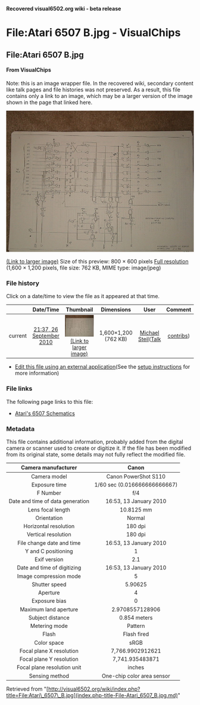 **Recovered visual6502.org wiki - beta release**

# File:Atari 6507 B.jpg - VisualChips

## File:Atari 6507 B.jpg

#### From VisualChips


Note: this is an image wrapper file. In the recovered wiki,
secondary content like talk pages and file histories was
not preserved. As a result, this file contains only a link
to an image, which may be a larger version of the image shown
in the page that linked here.

![File:Atari 6507 B.jpg](images/thumb/8/87/Atari_6507_B.jpg/800px-Atari_6507_B.jpg)

[(Link to larger image)](images/8/87/Atari_6507_B.jpg)
Size of this preview: 800 × 600 pixels
[Full resolution](images/8/87/Atari_6507_B.jpg)‎ (1,600 × 1,200 pixels, file size: 762 KB, MIME type: image/jpeg)

### File history

Click on a date/time to view the file as it appeared at that time.

| | Date/Time | Thumbnail | Dimensions | User | Comment |
|:---:|:---:|:---:|:---:|:---:|:---:|
| current | [21:37, 26 September 2010](images/8/87/Atari_6507_B.jpg) | ![Thumbnail for version as of 21:37, 26 September 2010](images/thumb/8/87/Atari_6507_B.jpg/120px-Atari_6507_B.jpg) [(Link to larger image)](images/8/87/Atari_6507_B.jpg) | 1,600×1,200 (762 KB) | [Michael Steil](index.php-title-User-Michael_Steil.md)([Talk](index.php-title-User_talk-Michael_Steil.md) | [contribs](./index.php%3Ftitle=Special:Contributions/Michael_Steil.md)) | |

- [Edit this file using an external application](index.php-title-File-Atari_6507_B.jpg.md)(See the [setup instructions](http://www.mediawiki.org/wiki/Manual:External_editors) for more information)

### File links

The following page links to this file:

- [Atari's 6507 Schematics](index.php-title-Atari~s_6507_Schematics.md)

### Metadata
This file contains additional information, probably added from the digital camera or scanner used to create or digitize it.
If the file has been modified from its original state, some details may not fully reflect the modified file.

| Camera manufacturer | Canon |
|:---:|:---:|
Camera model | Canon PowerShot S110 |
Exposure time | 1/60 sec (0.016666666666667) |
F Number | f/4 |
Date and time of data generation | 16:53, 13 January 2010 |
Lens focal length | 10.8125 mm |
Orientation | Normal |
Horizontal resolution | 180 dpi |
Vertical resolution | 180 dpi |
File change date and time | 16:53, 13 January 2010 |
Y and C positioning | 1 |
Exif version | 2.1 |
Date and time of digitizing | 16:53, 13 January 2010 |
Image compression mode | 5 |
Shutter speed | 5.90625 |
Aperture | 4 |
Exposure bias | 0 |
Maximum land aperture | 2.9708557128906 |
Subject distance | 0.854 meters |
Metering mode | Pattern |
Flash | Flash fired |
Color space | sRGB |
Focal plane X resolution | 7,766.9902912621 |
Focal plane Y resolution | 7,741.935483871 |
Focal plane resolution unit | inches |
Sensing method | One-chip color area sensor |

Retrieved from "[http://visual6502.org/wiki/index.php?title=File:Atari\_6507\_B.jpg](index.php-title-File-Atari_6507_B.jpg.md)"


